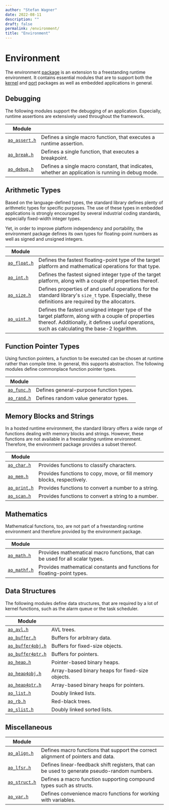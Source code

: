 ```yaml
---
author: "Stefan Wagner"
date: 2022-08-11
description: ""
draft: false
permalink: /environment/
title: "Environment"
---
```


# Environment

The environment [package](../code/index.md#packages) is an extension to a freestanding runtime environment. It contains essential modules that are to support both the [kernel](../kernel/index.md) and [port](../port/index.md) packages as well as embedded applications in general.

## Debugging

The following modules support the debugging of an application. Especially, runtime assertions are extensively used throughout the framework.

| Module | |
|--------|-|
| [`ao_assert.h`](assert.md) | Defines a single macro function, that executes a runtime assertion. |
| [`ao_break.h`](break.md) | Defines a single function, that executes a breakpoint. |
| [`ao_debug.h`](debug.md) | Defines a single macro constant, that indicates, whether an application is running in debug mode. |

## Arithmetic Types

Based on the language-defined types, the standard library defines plenty of arithmetic types for specific purposes. The use of these types in embedded applications is strongly encouraged by several industrial coding standards, especially fixed-width integer types. 

Yet, in order to improve platform independency and portability, the environment package defines its own types for floating-point numbers as well as signed and unsigned integers.

| Module | |
|--------|-|
| [`ao_float.h`](float.md) | Defines the fastest floating-point type of the target platform and mathematical operations for that type. |
| [`ao_int.h`](int.md) | Defines the fastest signed integer type of the target platform, along with a couple of properties thereof. |
| [`ao_size.h`](size.md) | Defines properties of and useful operations for the standard library's `size_t` type. Especially, these definitions are required by the allocators. |
| [`ao_uint.h`](uint.md) | Defines the fastest unsigned integer type of the target platform, along with a couple of properties thereof. Additionally, it defines useful operations, such as calculating the base-2 logarithm. |

## Function Pointer Types

Using function pointers, a function to be executed can be chosen at runtime rather than compile time. In general, this supports abstraction. The following modules define commonplace function pointer types.

| Module | |
|--------|-|
| [`ao_func.h`](func.md) | Defines general-purpose function types. |
| [`ao_rand.h`](rand.md) | Defines random value generator types. |

## Memory Blocks and Strings

In a hosted runtime environment, the standard library offers a wide range of functions dealing with memory blocks and strings. However, these functions are not available in a freestanding runtime environment. Therefore, the environment package provides a subset thereof.

| Module | |
|--------|-|
| [`ao_char.h`](char.md) | Provides functions to classify characters. |
| [`ao_mem.h`](mem.md) | Provides functions to copy, move, or fill memory blocks, respectively. |
| [`ao_print.h`](print.md) | Provides functions to convert a number to a string. |
| [`ao_scan.h`](scan.md) | Provides functions to convert a string to a number. |

## Mathematics

Mathematical functions, too, are not part of a freestanding runtime environment and therefore provided by the environment package.

| Module | |
|--------|-|
| [`ao_math.h`](math.md) | Provides mathematical macro functions, that can be used for all scalar types. |
| [`ao_mathf.h`](mathf.md) | Provides mathematical constants and functions for floating-point types. |

## Data Structures

The following modules define data structures, that are required by a lot of kernel functions, such as the alarm queue or the task scheduler.

| Module | |
|--------|-|
| [`ao_avl.h`](avl.md) | AVL trees. |
| [`ao_buffer.h`](buffer.md) | Buffers for arbitrary data. |
| [`ao_buffer4obj.h`](buffer4obj.md) | Buffers for fixed-size objects. |
| [`ao_buffer4ptr.h`](buffer4ptr.md) | Buffers for pointers. |
| [`ao_heap.h`](heap.md) | Pointer-based binary heaps. |
| [`ao_heap4obj.h`](heap4obj.md) | Array-based binary heaps for fixed-size objects. |
| [`ao_heap4ptr.h`](heap4ptr.md) | Array-based binary heaps for pointers. |
| [`ao_list.h`](list.md) | Doubly linked lists. |
| [`ao_rb.h`](rb.md) | Red-black trees. |
| [`ao_slist.h`](slist.md) | Doubly linked sorted lists. |

## Miscellaneous

| Module | |
|--------|-|
| [`ao_align.h`](align.md) | Defines macro functions that support the correct alignment of pointers and data. |
| [`ao_lfsr.h`](lfsr.md) | Defines linear-feedback shift registers, that can be used to generate pseudo-random numbers. |
| [`ao_struct.h`](struct.md) | Defines a macro function supporting compound types such as structs. |
| [`ao_var.h`](var.md) | Defines convenience macro functions for working with variables. |
